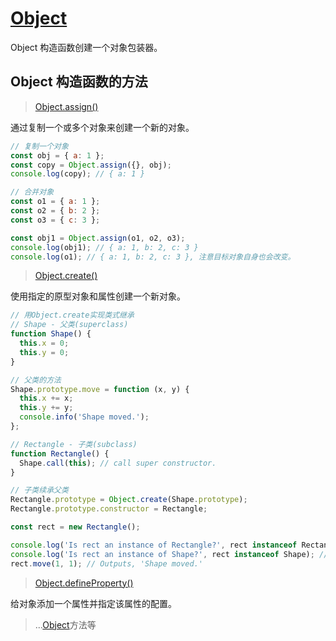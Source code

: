 # [Object](https://developer.mozilla.org/zh-CN/docs/Web/JavaScript/Reference/Global_Objects/Object)

Object 构造函数创建一个对象包装器。

## Object 构造函数的方法

> [Object.assign()](https://developer.mozilla.org/zh-CN/docs/Web/JavaScript/Reference/Global_Objects/Object/assign)

通过复制一个或多个对象来创建一个新的对象。

```javascript
// 复制一个对象
const obj = { a: 1 };
const copy = Object.assign({}, obj);
console.log(copy); // { a: 1 }

// 合并对象
const o1 = { a: 1 };
const o2 = { b: 2 };
const o3 = { c: 3 };

const obj1 = Object.assign(o1, o2, o3);
console.log(obj1); // { a: 1, b: 2, c: 3 }
console.log(o1); // { a: 1, b: 2, c: 3 }, 注意目标对象自身也会改变。
```

> [Object.create()](https://developer.mozilla.org/zh-CN/docs/Web/JavaScript/Reference/Global_Objects/Object/create)

使用指定的原型对象和属性创建一个新对象。

```javascript
// 用Object.create实现类式继承
// Shape - 父类(superclass)
function Shape() {
  this.x = 0;
  this.y = 0;
}

// 父类的方法
Shape.prototype.move = function (x, y) {
  this.x += x;
  this.y += y;
  console.info('Shape moved.');
};

// Rectangle - 子类(subclass)
function Rectangle() {
  Shape.call(this); // call super constructor.
}

// 子类续承父类
Rectangle.prototype = Object.create(Shape.prototype);
Rectangle.prototype.constructor = Rectangle;

const rect = new Rectangle();

console.log('Is rect an instance of Rectangle?', rect instanceof Rectangle); // true
console.log('Is rect an instance of Shape?', rect instanceof Shape); // true
rect.move(1, 1); // Outputs, 'Shape moved.'
```

> [Object.defineProperty()](https://developer.mozilla.org/zh-CN/docs/Web/JavaScript/Reference/Global_Objects/Object/defineProperty)

给对象添加一个属性并指定该属性的配置。

> ...[Object](https://developer.mozilla.org/zh-CN/docs/Web/JavaScript/Reference/Global_Objects/Object)方法等
